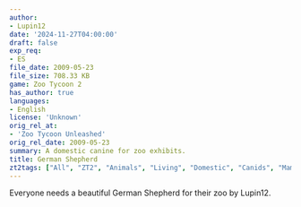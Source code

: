 ```yaml
---
author:
- Lupin12
date: '2024-11-27T04:00:00'
draft: false
exp_req:
- ES
file_date: 2009-05-23
file_size: 708.33 KB
game: Zoo Tycoon 2
has_author: true
languages:
- English
license: 'Unknown'
orig_rel_at:
- 'Zoo Tycoon Unleashed'
orig_rel_date: 2009-05-23
summary: A domestic canine for zoo exhibits.
title: German Shepherd
zt2tags: ["All", "ZT2", "Animals", "Living", "Domestic", "Canids", "Mammals"]
---
```

Everyone needs a beautiful German Shepherd for their zoo by Lupin12.
